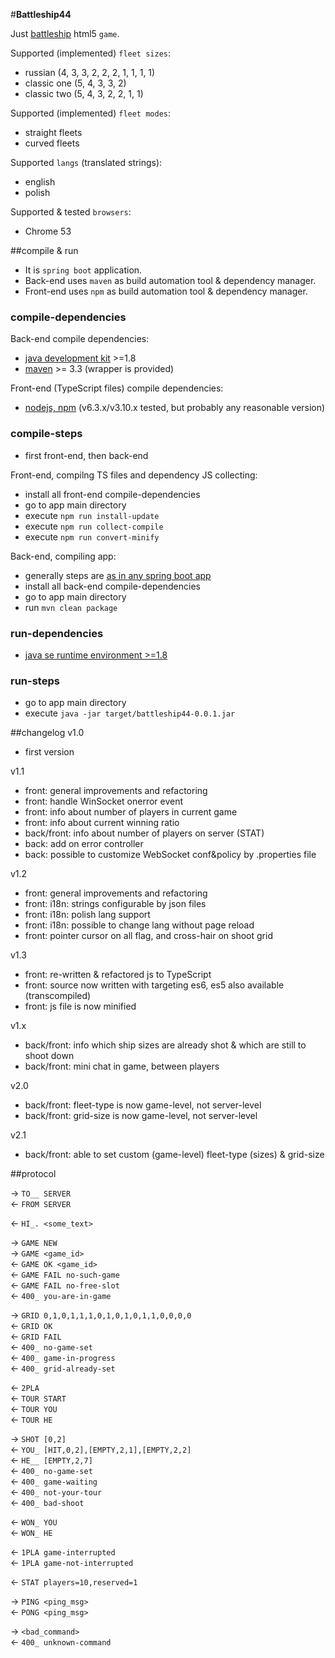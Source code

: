 #**Battleship44**  

Just <a href="https://en.wikipedia.org/wiki/Battleship_(game)">battleship</a> html5 `game`.

Supported (implemented) `fleet sizes`:

* russian (4, 3, 3, 2, 2, 2, 1, 1, 1, 1)
* classic one (5, 4, 3, 3, 2)
* classic two (5, 4, 3, 2, 2, 1, 1)

Supported (implemented) `fleet modes`:

* straight fleets
* curved fleets

Supported `langs` (translated strings):  

* english  
* polish  

Supported & tested `browsers`:  

* Chrome 53

##compile & run

* It is `spring boot` application.
* Back-end uses `maven` as build automation tool & dependency manager. 
* Front-end uses `npm` as build automation tool & dependency manager.


### compile-dependencies
Back-end compile dependencies:

* [java development kit](http://www.oracle.com/technetwork/java/javase/overview/index.html) >=1.8
* [maven](https://maven.apache.org/) >= 3.3 (wrapper is provided)


Front-end (TypeScript files) compile dependencies:

* [nodejs, npm](https://nodejs.org/en/) (v6.3.x/v3.10.x tested, but probably any reasonable version)


### compile-steps
* first front-end, then back-end

Front-end, compilng TS files and dependency JS collecting:  

* install all front-end compile-dependencies
* go to app main directory
* execute `npm run install-update`
* execute `npm run collect-compile`
* execute `npm run convert-minify`

Back-end, compiling app:

* generally steps are [as in any spring boot app](http://docs.spring.io/spring-boot/docs/current/reference/htmlsingle/#build-tool-plugins-maven-packaging)
* install all back-end compile-dependencies
* go to app main directory
* run `mvn clean package`

### run-dependencies
* [java se runtime environment >=1.8](http://www.oracle.com/technetwork/java/javase/overview/index.html)

### run-steps
* go to app main directory
* execute `java -jar target/battleship44-0.0.1.jar`

##changelog 
v1.0  
+ first version  
  
v1.1  
+ front: general improvements and refactoring  
+ front: handle WinSocket onerror event  
+ front: info about number of players in current game  
+ front: info about current winning ratio  
+ back/front: info about number of players on server (STAT)  
+ back: add on error controller  
+ back: possible to customize WebSocket conf&policy by .properties file  
  
v1.2  
+ front: general improvements and refactoring  
+ front: i18n: strings configurable by json files  
+ front: i18n: polish lang support  
+ front: i18n: possible to change lang without page reload  
+ front: pointer cursor on all flag, and cross-hair on shoot grid  
  
v1.3  
- front: re-written & refactored js to TypeScript  
- front: source now written with targeting es6, es5 also available (transcompiled)  
- front: js file is now minified
 
v1.x  
- back/front: info which ship sizes are already shot & which are still to shoot down  
- back/front: mini chat in game, between players  
  
v2.0  
- back/front: fleet-type is now game-level, not server-level  
- back/front: grid-size is now game-level, not server-level  
  
v2.1  
- back/front: able to set custom (game-level) fleet-type (sizes) & grid-size  

##protocol

→ `TO__ SERVER`  
← `FROM SERVER`  
  
← `HI_. <some_text>`  
  
→ `GAME NEW`  
→ `GAME <game_id>`  
← `GAME OK <game_id>`  
← `GAME FAIL no-such-game`  
← `GAME FAIL no-free-slot`  
← `400_ you-are-in-game`  
  
→ `GRID 0,1,0,1,1,1,0,1,0,1,0,1,1,0,0,0,0`  
← `GRID OK`  
← `GRID FAIL`  
← `400_ no-game-set`  
← `400_ game-in-progress`  
← `400_ grid-already-set`  
  
← `2PLA`  
← `TOUR START`  
← `TOUR YOU`  
← `TOUR HE`  
  
→ `SHOT [0,2]`  
← `YOU_ [HIT,0,2],[EMPTY,2,1],[EMPTY,2,2]`  
← `HE__ [EMPTY,2,7]`  
← `400_ no-game-set`  
← `400_ game-waiting`  
← `400_ not-your-tour`  
← `400_ bad-shoot`  
  
← `WON_ YOU`  
← `WON_ HE`  
  
← `1PLA game-interrupted`  
← `1PLA game-not-interrupted`  
  
← `STAT players=10,reserved=1`  
  
→ `PING <ping_msg>`  
← `PONG <ping_msg>`  
  
→ `<bad_command>`  
← `400_ unknown-command`  
